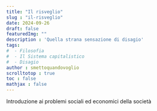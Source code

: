 ```yaml
---
title: "Il risveglio"
slug : "il-risveglio"
date: 2024-09-26
draft: false
featuredImg: ""
description : 'Quella strana sensazione di disagio'
tags: 
#  - Filosofia
#  - Il Sistema capitalistico
#  - Disagio
author : smettoquandovoglio
scrolltotop : true
toc : false
mathjax : false
---
```


Introduzione ai problemi sociali ed economici della società
